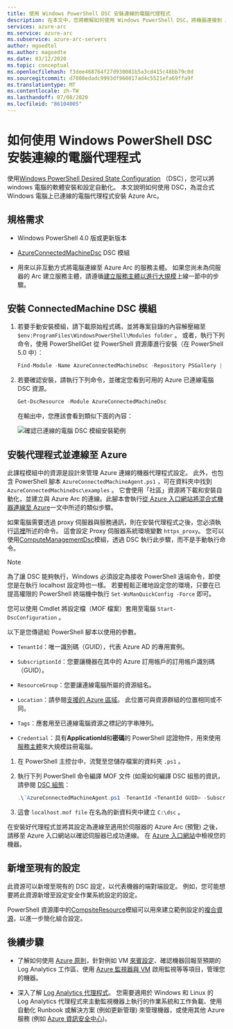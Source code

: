 ```yaml
---
title: 使用 Windows PowerShell DSC 安裝連線的電腦代理程式
description: 在本文中，您將瞭解如何使用 Windows PowerShell DSC，將機器連接到 Azure 的 Azure Arc （預覽）。
services: azure-arc
ms.service: azure-arc
ms.subservice: azure-arc-servers
author: mgoedtel
ms.author: magoedte
ms.date: 03/12/2020
ms.topic: conceptual
ms.openlocfilehash: f3dee468764f27d930081b5a3cd415c48bb79c0d
ms.sourcegitcommit: d7008edadc9993df960817ad4c5521efa69ffa9f
ms.translationtype: MT
ms.contentlocale: zh-TW
ms.lasthandoff: 07/08/2020
ms.locfileid: "86104005"
---
```

# <a name="how-to-install-the-connected-machine-agent-using-windows-powershell-dsc"></a>如何使用 Windows PowerShell DSC 安裝連線的電腦代理程式

使用[Windows PowerShell Desired State Configuration](/powershell/scripting/dsc/getting-started/winGettingStarted?view=powershell-7) （DSC），您可以將 windows 電腦的軟體安裝和設定自動化。 本文說明如何使用 DSC，為混合式 Windows 電腦上已連線的電腦代理程式安裝 Azure Arc。

## <a name="requirements"></a>規格需求

- Windows PowerShell 4.0 版或更新版本

- [AzureConnectedMachineDsc](https://www.powershellgallery.com/packages/AzureConnectedMachineDsc/1.0.1.0) DSC 模組

- 用來以非互動方式將電腦連線至 Azure Arc 的服務主體。 如果您尚未為伺服器的 Arc 建立服務主體，請遵循[建立服務主體以進行大規模](onboard-service-principal.md#create-a-service-principal-for-onboarding-at-scale)上線一節中的步驟。

## <a name="install-the-connectedmachine-dsc-module"></a>安裝 ConnectedMachine DSC 模組

1. 若要手動安裝模組，請下載原始程式碼，並將專案目錄的內容解壓縮至 `$env:ProgramFiles\WindowsPowerShell\Modules folder` 。 或者，執行下列命令，使用 PowerShellGet 從 PowerShell 資源庫進行安裝（在 PowerShell 5.0 中）：

    ```powershell
    Find-Module -Name AzureConnectedMachineDsc -Repository PSGallery | Install-Module
    ```

2. 若要確認安裝，請執行下列命令，並確定您看到可用的 Azure 已連線電腦 DSC 資源。

    ```powershell
    Get-DscResource -Module AzureConnectedMachineDsc
    ```

   在輸出中，您應該會看到類似下面的內容：

   ![確認已連線的電腦 DSC 模組安裝範例](./media/onboard-dsc/confirm-module-installation.png)

## <a name="install-the-agent-and-connect-to-azure"></a>安裝代理程式並連線至 Azure

此課程模組中的資源是設計來管理 Azure 連線的機器代理程式設定。 此外，也包含 PowerShell 腳本 `AzureConnectedMachineAgent.ps1` ，可在資料夾中找到 `AzureConnectedMachineDsc\examples` 。 它會使用「社區」資源將下載和安裝自動化，並建立與 Azure Arc 的連線。此腳本會執行[從 Azure 入口網站將混合式機器連線至 Azure](onboard-portal.md)一文中所述的類似步驟。

如果電腦需要透過 proxy 伺服器與服務通訊，則在安裝代理程式之後，您必須執行[這裡](onboard-portal.md#configure-the-agent-proxy-setting)所述的命令。 這會設定 Proxy 伺服器系統環境變數 `https_proxy`。 您可以使用[ComputeManagementDsc](https://www.powershellgallery.com/packages/ComputerManagementDsc/6.0.0.0)模組，透過 DSC 執行此步驟，而不是手動執行命令。

>[!NOTE]
>為了讓 DSC 能夠執行，Windows 必須設定為接收 PowerShell 遠端命令，即使您是在執行 localhost 設定時也一樣。 若要輕鬆正確地設定您的環境，只要在已提高權限的 PowerShell 終端機中執行 `Set-WsManQuickConfig -Force` 即可。
>

您可以使用 Cmdlet 將設定檔（MOF 檔案）套用至電腦 `Start-DscConfiguration` 。

以下是您傳遞給 PowerShell 腳本以使用的參數。

- `TenantId`：唯一識別碼（GUID），代表 Azure AD 的專用實例。

- `SubscriptionId`：您要讓機器在其中的 Azure 訂用帳戶的訂用帳戶識別碼（GUID）。

- `ResourceGroup`：您要讓連線電腦所屬的資源組名。

- `Location`：請參閱[支援的 Azure 區域](overview.md#supported-regions)。 此位置可與資源群組的位置相同或不同。

- `Tags`：應套用至已連線電腦資源之標記的字串陣列。

- `Credential`：具有**ApplicationId**和**密碼**的 PowerShell 認證物件，用來使用[服務主體](onboard-service-principal.md)來大規模註冊電腦。 

1. 在 PowerShell 主控台中，流覽至您儲存檔案的資料夾 `.ps1` 。

2. 執行下列 PowerShell 命令編譯 MOF 文件 (如需如何編譯 DSC 組態的資訊，請參閱 [DSC 組態](/powershell/scripting/dsc/configurations/configurations?view=powershell-7)：

    ```powershell
    .\`AzureConnectedMachineAgent.ps1 -TenantId <TenantId GUID> -SubscriptionId <SubscriptionId GUID> -ResourceGroup '<ResourceGroupName>' -Location '<LocationName>' -Tags '<Tag>' -Credential <psCredential>
    ```

3. 這會 `localhost.mof file` 在名為的新資料夾中建立 `C:\dsc` 。

在安裝好代理程式並將其設定為連線至適用於伺服器的 Azure Arc (預覽) 之後，請移至 Azure 入口網站以確認伺服器已成功連線。 在 [Azure 入口網站](https://aka.ms/hybridmachineportal)中檢視您的機器。

## <a name="adding-to-existing-configurations"></a>新增至現有的設定

此資源可以新增至現有的 DSC 設定，以代表機器的端對端設定。 例如，您可能想要將此資源新增至設定安全作業系統設定的設定。

PowerShell 資源庫中的[CompsiteResource](https://www.powershellgallery.com/packages/compositeresource/0.4.0)模組可以用來建立範例設定的[複合資源](/powershell/scripting/dsc/resources/authoringResourceComposite?view=powershell-7)，以進一步簡化組合設定。

## <a name="next-steps"></a>後續步驟

- 了解如何使用 [Azure 原則](../../governance/policy/overview.md)，針對例如 VM [來賓設定](../../governance/policy/concepts/guest-configuration.md)、確認機器回報至預期的 Log Analytics 工作區、使用 [Azure 監視器與 VM](../../azure-monitor/insights/vminsights-enable-at-scale-policy.md) 啟用監視等等項目，管理您的機器。

- 深入了解 [Log Analytics 代理程式](../../azure-monitor/platform/log-analytics-agent.md)。 您需要適用於 Windows 和 Linux 的 Log Analytics 代理程式來主動監視機器上執行的作業系統和工作負載、使用自動化 Runbook 或解決方案 (例如更新管理) 來管理機器，或使用其他 Azure 服務 (例如 [Azure 資訊安全中心](../../security-center/security-center-intro.md))。
